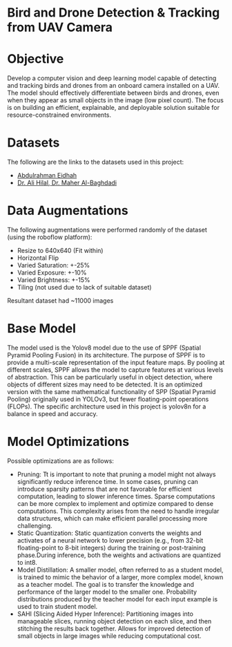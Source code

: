 # Bird and Drone Detection & Tracking from UAV Camera

# Objective
Develop a computer vision and deep learning model capable of detecting and tracking birds and drones from an onboard camera installed on a UAV. The model should effectively differentiate between birds and drones, even when they appear as small objects in the image (low pixel count). The focus is on building an efficient, explainable, and deployable solution suitable for resource-constrained environments.

# Datasets
The following are the links to the datasets used in this project:
- [Abdulrahman Eidhah](https://universe.roboflow.com/abdulrahman-eidhah/final-jdwbv)
- [Dr. Ali Hilal, Dr. Maher Al-Baghdadi](https://www.kaggle.com/datasets/hussein1234/drone-uav-bird/data)

# Data Augmentations
The following augmentations were performed randomly of the dataset (using the roboflow platform):
- Resize to 640x640 (Fit within)
- Horizontal Flip
- Varied Saturation: +-25%
- Varied Exposure: +-10%
- Varied Brightness: +-15%
- Tiling (not used due to lack of suitable dataset)

Resultant dataset had ~11000 images

# Base Model
The model used is the Yolov8 model due to the use of SPPF (Spatial Pyramid Pooling Fusion) in its architecture. The purpose of SPPF is to provide a multi-scale representation of the input feature maps. By pooling at different scales, SPPF allows the model to capture features at various levels of abstraction. This can be particularly useful in object detection, where objects of different sizes may need to be detected.  It is an optimized version with the same mathematical functionality of SPP (Spatial Pyramid Pooling) originally used in YOLOv3, but fewer floating-point operations (FLOPs). The specific architecture used in this project is yolov8n for a balance in speed and accuracy.  

# Model Optimizations
Possible optimizations are as follows:
- Pruning: Tt is important to note that pruning a model might not always significantly reduce inference time. In some cases, pruning can introduce sparsity patterns that are not favorable for efficient computation, leading to slower inference times. Sparse computations can be more complex to implement and optimize compared to dense computations. This complexity arises from the need to handle irregular data structures, which can make efficient parallel processing more challenging.
- Static Quantization: Static quantization converts the weights and activates of a neural network to lower precision (e.g., from 32-bit floating-point to 8-bit integers) during the training or post-training phase.During inference, both the weights and activations are quantized to int8. 
- Model Distillation: A smaller model, often referred to as a student model, is trained to mimic the behavior of a larger, more complex model, known as a teacher model. The goal is to transfer the knowledge and performance of the larger model to the smaller one. Probability distributions produced by the teacher model for each input example is used to train student model.
- SAHI (Slicing Aided Hyper Inference): Partitioning images into manageable slices, running object detection on each slice, and then stitching the results back together. Allows for improved detection of small objects in large images while reducing computational cost.